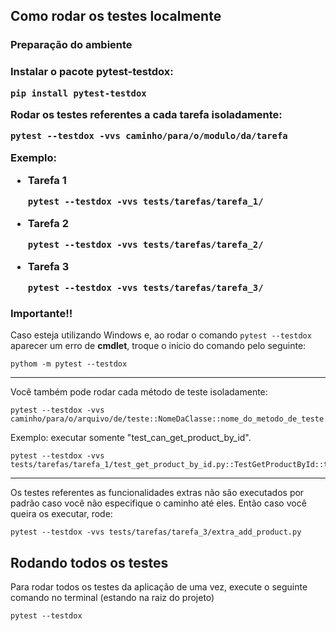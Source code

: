 

<h2> Como rodar os testes localmente </h2>

<h3> Preparação do ambiente <h3>

<p>Instalar o pacote <strong>pytest-testdox</strong>:</p>

```shell
pip install pytest-testdox
```

<p>Rodar os testes referentes a cada tarefa isoladamente:</p>

```shell
pytest --testdox -vvs caminho/para/o/modulo/da/tarefa
```

Exemplo:
<ul>
<li>Tarefa 1</li>

```shell
pytest --testdox -vvs tests/tarefas/tarefa_1/
```

<li>Tarefa 2</li>

```shell
pytest --testdox -vvs tests/tarefas/tarefa_2/
```
<li>Tarefa 3</li>

```shell
pytest --testdox -vvs tests/tarefas/tarefa_3/
```

</ul>

### **Importante!!**
Caso esteja utilizando Windows e, ao rodar o comando `pytest --testdox` aparecer um erro de **cmdlet**, troque o inicio do comando pelo seguinte:

```shell
pythom -m pytest --testdox
```

<hr>
<p>Você também pode rodar cada método de teste isoladamente:</p>

```shell
pytest --testdox -vvs caminho/para/o/arquivo/de/teste::NomeDaClasse::nome_do_metodo_de_teste
```

<p>Exemplo: executar somente "test_can_get_product_by_id".</p>

```shell
pytest --testdox -vvs tests/tarefas/tarefa_1/test_get_product_by_id.py::TestGetProductById::test_can_get_product_by_id
```
<hr>
<p>Os testes referentes as funcionalidades extras não são executados por padrão caso você não especifique o caminho até eles. Então caso você queira os executar, rode:</p>

```shell
pytest --testdox -vvs tests/tarefas/tarefa_3/extra_add_product.py
```

## Rodando todos os testes

Para rodar todos os testes da aplicação de uma vez, execute o seguinte comando no terminal (estando na raiz do projeto)

```shell
pytest --testdox
```
